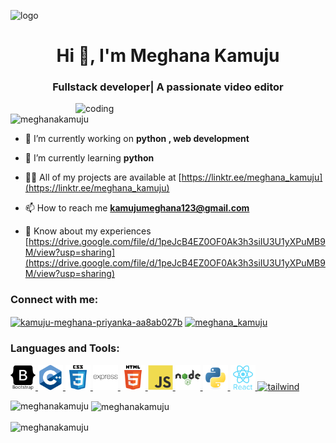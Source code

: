 ![logo]( )
<h1 align="center">Hi 👋, I'm Meghana Kamuju</h1>
<h3 align="center">Fullstack developer| A passionate video editor</h3>
<img align="right" alt= "coding" width = "400" src = "https://giphy.com/gifs/dommespace-domme-space-programador-qgQUggAC3Pfv687qPC"/>
<p align="left"> <img src="https://komarev.com/ghpvc/?username=meghanakamuju&label=Profile%20views&color=0e75b6&style=flat" alt="meghanakamuju" /> </p>

- 🔭 I’m currently working on **python , web development**

- 🌱 I’m currently learning **python**

- 👨‍💻 All of my projects are available at [https://linktr.ee/meghana_kamuju](https://linktr.ee/meghana_kamuju)

- 📫 How to reach me **kamujumeghana123@gmail.com**

- 📄 Know about my experiences [https://drive.google.com/file/d/1peJcB4EZ0OF0Ak3h3siIU3U1yXPuMB9M/view?usp=sharing](https://drive.google.com/file/d/1peJcB4EZ0OF0Ak3h3siIU3U1yXPuMB9M/view?usp=sharing)

<h3 align="left">Connect with me:</h3>
<p align="left">
<a href="https://linkedin.com/in/kamuju-meghana-priyanka-aa8ab027b" target="blank"><img align="center" src="https://raw.githubusercontent.com/rahuldkjain/github-profile-readme-generator/master/src/images/icons/Social/linked-in-alt.svg" alt="kamuju-meghana-priyanka-aa8ab027b" height="30" width="40" /></a>
<a href="https://instagram.com/meghana_kamuju" target="blank"><img align="center" src="https://raw.githubusercontent.com/rahuldkjain/github-profile-readme-generator/master/src/images/icons/Social/instagram.svg" alt="meghana_kamuju" height="30" width="40" /></a>
</p>

<h3 align="left">Languages and Tools:</h3>
<p align="left"> <a href="https://getbootstrap.com" target="_blank" rel="noreferrer"> <img src="https://raw.githubusercontent.com/devicons/devicon/master/icons/bootstrap/bootstrap-plain-wordmark.svg" alt="bootstrap" width="40" height="40"/> </a> <a href="https://www.w3schools.com/cpp/" target="_blank" rel="noreferrer"> <img src="https://raw.githubusercontent.com/devicons/devicon/master/icons/cplusplus/cplusplus-original.svg" alt="cplusplus" width="40" height="40"/> </a> <a href="https://www.w3schools.com/css/" target="_blank" rel="noreferrer"> <img src="https://raw.githubusercontent.com/devicons/devicon/master/icons/css3/css3-original-wordmark.svg" alt="css3" width="40" height="40"/> </a> <a href="https://expressjs.com" target="_blank" rel="noreferrer"> <img src="https://raw.githubusercontent.com/devicons/devicon/master/icons/express/express-original-wordmark.svg" alt="express" width="40" height="40"/> </a> <a href="https://www.w3.org/html/" target="_blank" rel="noreferrer"> <img src="https://raw.githubusercontent.com/devicons/devicon/master/icons/html5/html5-original-wordmark.svg" alt="html5" width="40" height="40"/> </a> <a href="https://developer.mozilla.org/en-US/docs/Web/JavaScript" target="_blank" rel="noreferrer"> <img src="https://raw.githubusercontent.com/devicons/devicon/master/icons/javascript/javascript-original.svg" alt="javascript" width="40" height="40"/> </a> <a href="https://nodejs.org" target="_blank" rel="noreferrer"> <img src="https://raw.githubusercontent.com/devicons/devicon/master/icons/nodejs/nodejs-original-wordmark.svg" alt="nodejs" width="40" height="40"/> </a> <a href="https://www.python.org" target="_blank" rel="noreferrer"> <img src="https://raw.githubusercontent.com/devicons/devicon/master/icons/python/python-original.svg" alt="python" width="40" height="40"/> </a> <a href="https://reactjs.org/" target="_blank" rel="noreferrer"> <img src="https://raw.githubusercontent.com/devicons/devicon/master/icons/react/react-original-wordmark.svg" alt="react" width="40" height="40"/> </a> <a href="https://tailwindcss.com/" target="_blank" rel="noreferrer"> <img src="https://www.vectorlogo.zone/logos/tailwindcss/tailwindcss-icon.svg" alt="tailwind" width="40" height="40"/> </a> </p>

<p><img align="left" src="https://github-readme-stats.vercel.app/api/top-langs?username=meghanakamuju&show_icons=true&locale=en&layout=compact" alt="meghanakamuju" /></p>

<p>&nbsp;<img align="center" src="https://github-readme-stats.vercel.app/api?username=meghanakamuju&show_icons=true&locale=en" alt="meghanakamuju" /></p>

<p><img align="center" src="https://github-readme-streak-stats.herokuapp.com/?user=meghanakamuju&" alt="meghanakamuju" /></p>
